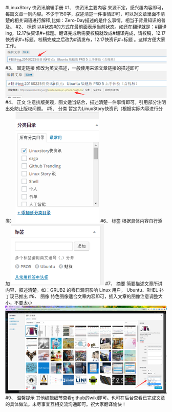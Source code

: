 #LinuxStory 快资讯编辑手册
#1、  快资讯主要内容
来源不定，感兴趣内容即可，每篇文章一则内容。不少于150字，叙述清楚一件事情即可，可以对文章里面不清楚的相关词语进行解释,比如：Zero-Day描述的是什么事情，相当于背景知识的普及。
#2、	标题
以#状态#的方式在最前面表示当前状态。如还在翻译就是：#翻译ing，12.17快资讯#+标题。翻译完成后需要校稿就改成#翻译完成，请校稿，12.17快资讯#+标题。校稿完成之后改为#请发布，12.17快资讯#+标题 。这样方便大家工作。
![image](https://github.com/htys2013/ls-fast-news/blob/master/title.png)
#3、  固定链接
修改为英文描述，一般使用来源文章链接的描述即可
![image](https://github.com/htys2013/ls-fast-news/blob/master/static-link.png)
#4、	正文
注意排版美观，图文适当结合，描述清楚一件事情即可。引用部分注明出处防止版权问题。
#5、	分类
暂定为LinuxStory快资讯（根据实际内容进行分类）
![image](https://github.com/htys2013/ls-fast-news/blob/master/catalog.png)
#6、	标签
根据具体内容自行添加
![image](https://github.com/htys2013/ls-fast-news/blob/master/tag.png)
#7、	摘要
简要描述文章所讲内容，叙述清楚。如：GRUB2 的零日漏洞影响 Linux 用户， Ubuntu、RHEL 补丁现已推出
#8、  图像
特色图像适合文章内容即可，插入文章的图像注意调整大小，不要太小
![image](https://github.com/htys2013/ls-fast-news/blob/master/feature-image.png)
#9、	温馨提示
其他编辑细节查看github的wiki即可。也可在后台查看已完成文章的具体做法。未尽事宜互相交流沟通即可。祝大家翻译愉快！
